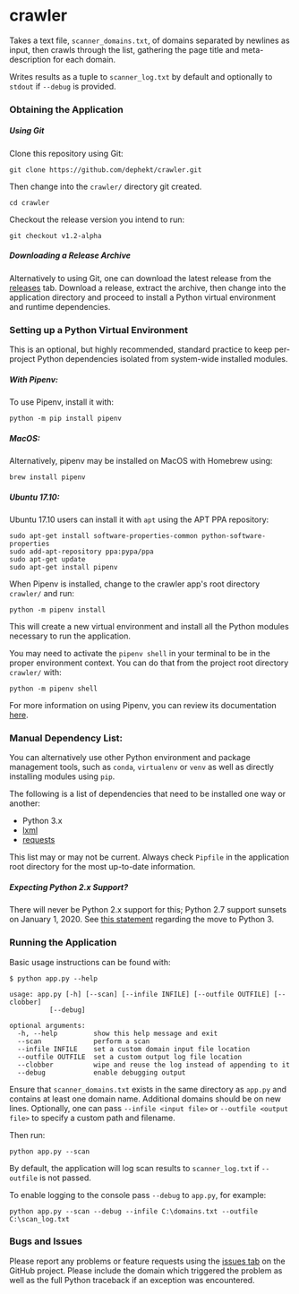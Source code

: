 # crawler
Takes a text file, `scanner_domains.txt`, of domains separated by newlines as input, then crawls through the list, gathering the page title and meta-description for each domain.

Writes results as a tuple to `scanner_log.txt` by default and optionally to `stdout` if `--debug` is provided.

### Obtaining the Application

##### Using Git
Clone this repository using Git:

    git clone https://github.com/dephekt/crawler.git

Then change into the `crawler/` directory git created.

    cd crawler

Checkout the release version you intend to run:

    git checkout v1.2-alpha

##### Downloading a Release Archive  
Alternatively to using Git, one can download the latest release from the [releases](https://github.com/dephekt/crawler/releases) tab. Download a release, extract the archive, then change into the application directory and proceed to install a Python virtual environment and runtime dependencies.

### Setting up a Python Virtual Environment
This is an optional, but highly recommended, standard practice to keep per-project Python dependencies isolated from system-wide installed modules.

##### With Pipenv:
To use Pipenv, install it with:

    python -m pip install pipenv

##### MacOS:
Alternatively, pipenv may be installed on MacOS with Homebrew using:

    brew install pipenv

##### Ubuntu 17.10:
Ubuntu 17.10 users can install it with `apt` using the APT PPA repository:

    sudo apt-get install software-properties-common python-software-properties
    sudo add-apt-repository ppa:pypa/ppa
    sudo apt-get update
    sudo apt-get install pipenv

When Pipenv is installed, change to the crawler app's root directory `crawler/` and run:

    python -m pipenv install

This will create a new virtual environment and install all the Python modules necessary to run the application.

You may need to activate the `pipenv shell` in your terminal to be in the proper environment context. You can do that from the project root directory `crawler/` with:

    python -m pipenv shell

For more information on using Pipenv, you can review its documentation [here](https://docs.pipenv.org/).  

### Manual Dependency List:
You can alternatively use other Python environment and package management tools, such as `conda`, `virtualenv` or `venv` as well as directly installing modules using `pip`.

The following is a list of dependencies that need to be installed one way or another:

* Python 3.x
* [lxml](https://pypi.org/project/lxml/)
* [requests](https://pypi.org/project/requests/)

This list may or may not be current. Always check `Pipfile` in the application root directory for the most up-to-date information.

##### Expecting Python 2.x Support?
There will never be Python 2.x support for this; Python 2.7 support sunsets on January 1, 2020. See [this statement](http://python3statement.org/) regarding the move to Python 3.

### Running the Application

Basic usage instructions can be found with:

    $ python app.py --help
    
    usage: app.py [-h] [--scan] [--infile INFILE] [--outfile OUTFILE] [--clobber]
              [--debug]

    optional arguments:
      -h, --help         show this help message and exit
      --scan             perform a scan
      --infile INFILE    set a custom domain input file location
      --outfile OUTFILE  set a custom output log file location
      --clobber          wipe and reuse the log instead of appending to it
      --debug            enable debugging output


Ensure that `scanner_domains.txt` exists in the same directory as `app.py` and contains at least one domain name. Additional domains should be on new lines.
Optionally, one can pass `--infile <input file>` or `--outfile <output file>` to specify a custom path and filename.

Then run:

    python app.py --scan

By default, the application will log scan results to  `scanner_log.txt` if `--outfile` is not passed.

To enable logging to the console pass `--debug` to `app.py`, for example:

    python app.py --scan --debug --infile C:\domains.txt --outfile C:\scan_log.txt

### Bugs and Issues
Please report any problems or feature requests using the [issues tab](https://github.com/dephekt/crawler/issues) on the GitHub project. Please include the domain which triggered the problem as well as the full Python traceback if an exception was encountered.
